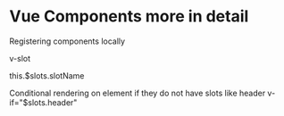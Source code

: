 # Vue Components more in detail

<p>Registering components locally</p>
<p>v-slot</p>
<p>this.$slots.slotName</p>
<p>Conditional rendering on element if they do not have slots like header v-if="$slots.header" </p>
